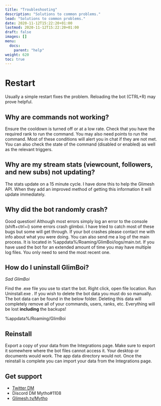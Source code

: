 ```yaml
---
title: "Troubleshooting"
description: "Solutions to common problems."
lead: "Solutions to common problems."
date: 2020-11-12T15:22:20+01:00
lastmod: 2020-11-12T15:22:20+01:00
draft: false
images: []
menu:
  docs:
    parent: "help"
weight: 620
toc: true
---
```


# Restart

Usually a simple restart fixes the problem. Reloading the bot (CTRL+R) may prove helpful.


## Why are commands not working?

Ensure the cooldown is turned off or at a low rate. Check that you have the required rank to run the command. You may also need points to run the command. Most of these conditions will alert you in chat if they are not met. You can also check the state of the command (disabled or enabled) as well as the relevant triggers.

## Why are my stream stats (viewcount, followers, and new subs) not updating?

The stats update on a 15 minute cycle. I have done this to help the Glimesh API. When they add an improved method of getting this information it will update immediately.

## Why did the bot randomly crash?

Good question! Although most errors simply log an error to the console (shift+ctrl+i) some errors crash glimboi. I have tried to catch most of these bugs but some will get through. If your bot crashes please contact me with info about what you were doing. You can also send me a log of the main process. It is located in %appdata%/Roaming/GlimBoi/logs/main.txt. If you have used the bot for an extended amount of time you may have multiple log files. You only need to send the most recent one.


## How do I uninstall GlimBoi?

*Sad GlimBoi*

Find the .exe file you use to start the bot. Right click, open file location. Run Uninstall.exe . If you wish to delete the bot data you must do so manually. The bot data can be found in the below folder. Deleting this data will completely remove all of your commands, users, ranks, etc. Everything will be lost **including** the backups!

%appdata%/Roaming/GlimBoi

## Reinstall
Export a copy of your data from the Integrations page. Make sure to export it somewhere where the bot files cannot access it. Your desktop or documents would work. The app data directory would not. Once the reinstall is complete you can import your data from the Integrations page.

## Get support

- [Twitter DM](https://twitter.com/MythoGM)
- Discord DM Mytho#1108
- [Glimesh.tv/Mytho](https://glimesh.tv/Mytho)
